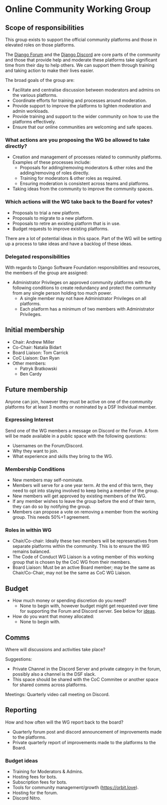 # Online Community Working Group

## Scope of responsibilities

This group exists to support the official community platforms and those in elevated roles on those platforms.

The [Django Forum](https://forum.djangoproject.com/) and the [Django Discord](https://discord.gg/xcRH6mN4fa) are core parts of the community and those that provide help and moderate these platforms take significant time from their day to help others.
We can support them through training and taking action to make their lives easier.

The broad goals of the group are:
  - Facilitate and centralise discussion between moderators and admins on the various platforms.
  - Coordinate efforts for training and processes around moderation.
  - Provide support to improve the platforms to lighten moderation and admin workloads.
  - Provide training and support to the wider community on how to use the platforms effectively.
  - Ensure that our online communities are welcoming and safe spaces.

### What actions are you proposing the WG be allowed to take directly?
  - Creation and management of processes related to community platforms. Examples of these processes include:
    - Proposals for adding/removing moderators & other roles and the adding/removing of roles directly.
    - Training for moderators & other roles as required.
    - Ensuring moderation is consistent across teams and platforms.
  - Taking ideas from the community to improve the community spaces.

### Which actions will the WG take back to the Board for votes?
  - Proposals to trial a new platform.
  - Proposals to migrate to a new platform.
  - Proposals to retire an existing platform that is in use.
  - Budget requests to improve existing platforms.

There are a lot of potential ideas in this space. Part of the WG will be setting up a process to take ideas and have a backlog of these ideas.

### Delegated responsibilities

With regards to Django Software Foundation responsibilities and resources, the members of the group are assigned:

- Administrator Privileges on approved community platforms with the following conditions to create redundancy and protect the community from any single person holding too much power.
  - A single member may not have Administrator Privileges on all platforms.
  - Each platform has a minimum of two members with Administrator Privileges.

## Initial membership

- Chair: Andrew Miller
- Co-Chair: Natalia Bidart
- Board Liaison: Tom Carrick
- CoC Liaison: Dan Ryan
- Other members:
  - Patryk Bratkowski
  - Ben Cardy


## Future membership

Anyone can join, however they must be active on one of the community platforms for at least 3 months or nominated by a DSF Individual member.

### Expressing Interest

Send one of the WG members a message on Discord or the Forum. A form will be made available in a public space with the following questions:

* Usernames on the Forum/Discord.
* Why they want to join.
* What experience and skills they bring to the WG.

### Membership Conditions

  - New members may self-nominate.
  - Members will serve for a one year term. At the end of this term, they need to opt into staying involved to keep being a member of the group.
  - New members will get approved by existing members of the WG.
  - If any member wishes to leave the group before the end of their term, they can do so by notifying the group.
  - Members can propose a vote on removing a member from the working group. This needs 50%+1 agreement.

### Roles in within WG

 - Chair/Co-chair: Ideally these two members will be represenatives from separate platforms within the community. This is to ensure the WG remains balanced.
 - The Code of Conduct WG Liaison is a voting member of this working group that is chosen by the CoC WG from their members.
 - Board Liaison: Must be an active Board member; may be the same as Chair/Co-Chair, may not be the same as CoC WG Liaison.

## Budget

- How much money or spending discretion do you need?
  - None to begin with, however budget might get requested over time for supporting the Forum and Discord server. See below for [ideas](#budget-ideas).
- How do you want that money allocated:
  - None to begin with.

## Comms

Where will discussions and activities take place?

Suggestions:

- Private Channel in the Discord Server and private category in the forum, possibly also a channel is the DSF slack.
- This space should be shared with the CoC Commitee or another space for shared comms across platforms.

Meetings: Quarterly video call meeting on Discord.

## Reporting

How and how often will the WG report back to the board?
  - Quarterly forum post and discord announcement of improvements made to the platforms.
  - Private quarterly report of improvements made to the platforms to the Board.


### Budget ideas

- Training for Moderators & Admins.
- Hosting fees for bots.
- Subscription fees for bots.
- Tools for community management/growth (https://orbit.love).
- Hosting for the forum.
- Discord Nitro.
